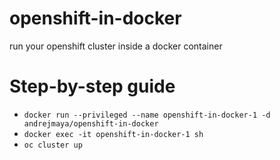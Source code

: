 # openshift-in-docker
run your openshift cluster inside a docker container

# Step-by-step guide
* `docker run --privileged --name openshift-in-docker-1 -d andrejmaya/openshift-in-docker`
* `docker exec -it openshift-in-docker-1 sh`
* `oc cluster up`
